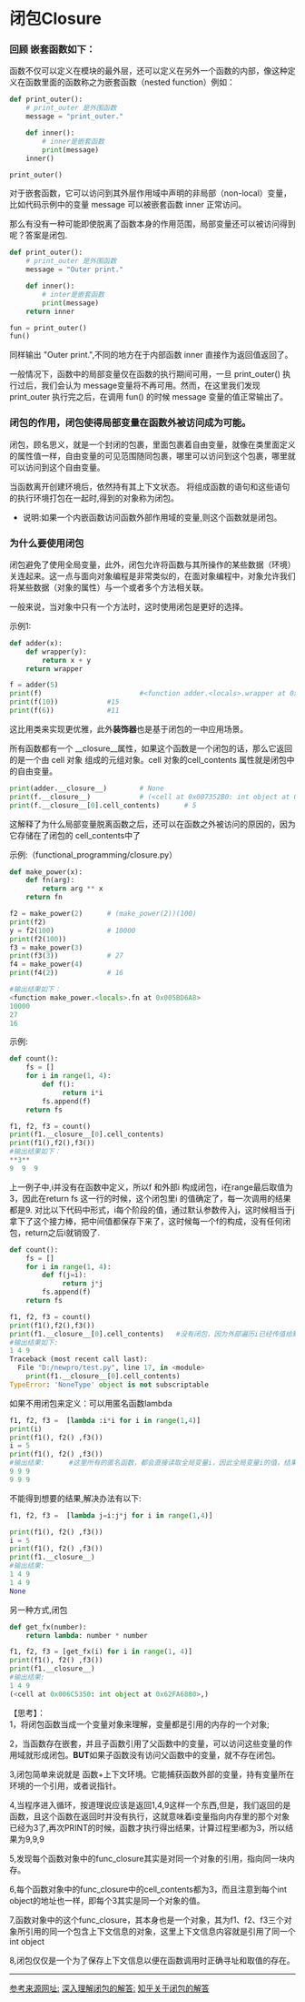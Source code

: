 # 闭包Closure

### 回顾 嵌套函数如下：

函数不仅可以定义在模块的最外层，还可以定义在另外一个函数的内部，像这种定义在函数里面的函数称之为嵌套函数（nested function）例如：
```python
def print_outer():
    # print_outer 是外围函数
    message = "print_outer."

    def inner():
        # inner是嵌套函数
        print(message)
    inner()

print_outer()
```
对于嵌套函数，它可以访问到其外层作用域中声明的非局部（non-local）变量，比如代码示例中的变量 message 可以被嵌套函数 inner 正常访问。

那么有没有一种可能即使脱离了函数本身的作用范围，局部变量还可以被访问得到呢？答案是闭包.

```python
def print_outer():
    # print_outer 是外围函数
    message = "Outer print."

    def inner():
        # inter是嵌套函数
        print(message)
    return inner

fun = print_outer()
fun()
```
同样输出 "Outer print.",不同的地方在于内部函数 inner 直接作为返回值返回了。

一般情况下，函数中的局部变量仅在函数的执行期间可用，一旦 print_outer() 执行过后，我们会认为 message变量将不再可用。然而，在这里我们发现 print_outer 执行完之后，在调用 fun() 的时候 message 变量的值正常输出了。

### 闭包的作用，闭包使得局部变量在函数外被访问成为可能。

闭包，顾名思义，就是一个封闭的包裹，里面包裹着自由变量，就像在类里面定义的属性值一样，自由变量的可见范围随同包裹，哪里可以访问到这个包裹，哪里就可以访问到这个自由变量。

当函数离开创建环境后，依然持有其上下文状态。 将组成函数的语句和这些语句的执行环境打包在一起时,得到的对象称为闭包。

- 说明:如果一个内嵌函数访问函数外部作用域的变量,则这个函数就是闭包。

### 为什么要使用闭包

闭包避免了使用全局变量，此外，闭包允许将函数与其所操作的某些数据（环境）关连起来。这一点与面向对象编程是非常类似的，在面对象编程中，对象允许我们将某些数据（对象的属性）与一个或者多个方法相关联。

一般来说，当对象中只有一个方法时，这时使用闭包是更好的选择。


示例1:
```python
def adder(x):
    def wrapper(y):
        return x + y
    return wrapper

f = adder(5)
print(f)                        #<function adder.<locals>.wrapper at 0x03DEF660>
print(f(10))            #15
print(f(6))             #11


```
这比用类来实现更优雅，此外**装饰器**也是基于闭包的一中应用场景。

所有函数都有一个 __closure__属性，如果这个函数是一个闭包的话，那么它返回的是一个由 cell 对象 组成的元组对象。cell 对象的cell_contents 属性就是闭包中的自由变量。

```python
print(adder.__closure__)        # None
print(f.__closure__)            # (<cell at 0x007352B0: int object at 0x61B968C0>,)
print(f.__closure__[0].cell_contents)      # 5

```
这解释了为什么局部变量脱离函数之后，还可以在函数之外被访问的原因的，因为它存储在了闭包的 cell_contents中了

示例:（functional_programming/closure.py）
```python
def make_power(x):
    def fn(arg):
        return arg ** x
    return fn

f2 = make_power(2)      # (make_power(2))(100)
print(f2)
y = f2(100)             # 10000
print(f2(100))
f3 = make_power(3)
print(f3(3))            # 27
f4 = make_power(4)
print(f4(2))            # 16

#输出结果如下：
<function make_power.<locals>.fn at 0x005BD6A8>
10000
27
16
```
示例:
```python
def count():
    fs = []
    for i in range(1, 4):
        def f():
             return i*i
        fs.append(f)
    return fs

f1, f2, f3 = count()
print(f1.__closure__[0].cell_contents)
print(f1(),f2(),f3())
#输出结果如下：
**3**
9  9  9
```
上一例子中,i并没有在函数中定义，所以f 和外部i 构成闭包，i在range最后取值为3，因此在return fs 这一行的时候，这个闭包里i 的值确定了，每一次调用的结果都是9.
对比以下代码中形式，i每个阶段的值，通过默认参数传入j，这时候相当于j拿下了这个接力棒，把中间值都保存下来了，这时候每一个f的构成，没有任何闭包，return之后i就销毁了.
```python
def count():
    fs = []
    for i in range(1, 4):
        def f(j=i):
             return j*j
        fs.append(f)
    return fs

f1, f2, f3 = count()
print(f1(),f2(),f3())
print(f1.__closure__[0].cell_contents)   #没有闭包，因为外部遍历i已经传值给默认参数j了
#输出结果如下:
1 4 9
Traceback (most recent call last):
  File "D:/newpro/test.py", line 17, in <module>
    print(f1.__closure__[0].cell_contents)
TypeError: 'NoneType' object is not subscriptable
```
如果不用闭包来定义：可以用匿名函数lambda
```python
f1, f2, f3 =  [lambda :i*i for i in range(1,4)]
print(i)
print(f1(), f2() ,f3())
i = 5
print(f1(), f2() ,f3())
#输出结果:      #这里所有的匿名函数，都会直接读取全局变量i，因此全局变量i的值，结果也会跟着变。
9 9 9
9 9 9
```

不能得到想要的结果,解决办法有以下:
```python
f1, f2, f3 =  [lambda j=i:j*j for i in range(1,4)]

print(f1(), f2() ,f3())
i = 5
print(f1(), f2() ,f3())
print(f1.__closure__)  
#输出结果:
1 4 9
1 4 9
None
```
另一种方式,闭包
```python
def get_fx(number):
    return lambda: number * number

f1, f2, f3 = [get_fx(i) for i in range(1, 4)]
print(f1(), f2() ,f3())
print(f1.__closure__)
#输出结果:
1 4 9
(<cell at 0x006C5350: int object at 0x62FA6880>,)
```

【思考】：  
1，将闭包函数当成一个变量对象来理解，变量都是引用的内存的一个对象;

2，当函数存在嵌套，并且子函数引用了父函数中的变量，可以访问这些变量的作用域就形成闭包。**BUT**如果子函数没有访问父函数中的变量，就不存在闭包。

3,闭包简单来说就是 函数+上下文环境。它能捕获函数外部的变量，持有变量所在环境的一个引用，或者说指针。

4,当程序进入循环，按道理说应该是返回1,4,9这样一个东西,但是，我们返回的是函数，且这个函数在返回时并没有执行，这就意味着i变量指向内存里的那个对象已经为3了,再次PRINT的时候，函数才执行得出结果，计算过程里i都为3，所以结果为9,9,9

5,发现每个函数对象中的func_closure其实是对同一个对象的引用，指向同一块内存。

6,每个函数对象中的func_closure中的cell_contents都为3，而且注意到每个int object的地址也一样，即每个3其实是同一个对象的值。

7,函数对象中的这个func_closure，其本身也是一个对象，其为f1、f2、f3三个对象所引用的同一个包含上下文信息的对象，这里上下文信息内容就是引用了同一个int object

8,闭包仅仅是一个为了保存上下文信息以便在函数调用时正确寻址和取值的存在。

----------
[参考来源网址:](https://foofish.net/python-closure.html)
[深入理解闭包的解答:](https://stackoverflow.com/questions/36636/what-is-a-closure)
[知乎关于闭包的解答](https://www.zhihu.com/question/31792789/answer/54189871)
